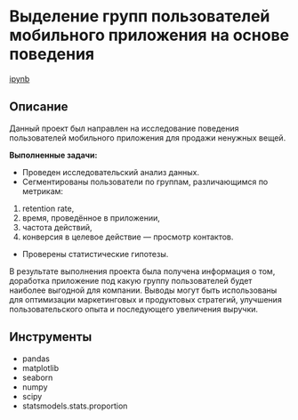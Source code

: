 # Выделение групп пользователей мобильного приложения на основе поведения

[ipynb](https://github.com/younforet/Portfolio/blob/main/App_groups_project/app_groups_project.ipynb)

## Описание 

Данный проект был направлен на исследование поведения пользователей мобильного приложения для продажи ненужных вещей. 

**Выполненные задачи:**
* Проведен исследовательский анализ данных.
* Сегментированы пользователи по группам, различающимся по метрикам:
1. retention rate,
2. время, проведённое в приложении, 
3. частота действий, 
4. конверсия в целевое действие — просмотр контактов.
* Проверены статистические гипотезы.

В результате выполнения проекта была получена информация о том, доработка приложение под какую группу пользователей будет наиболее выгодной для компании. Выводы могут быть использованы для оптимизации маркетинговых и продуктовых стратегий, улучшения пользовательского опыта и последующего увеличения выручки.

## Инструменты
* pandas
* matplotlib
* seaborn
* numpy
* scipy
* statsmodels.stats.proportion
